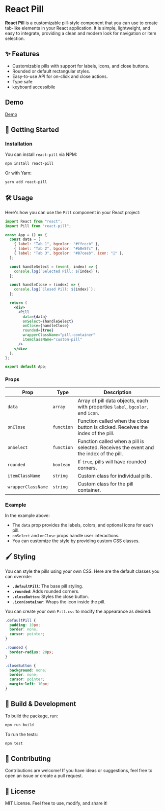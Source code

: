# React Pill

**React Pill** is a customizable pill-style component that you can use to create tab-like elements in your React application. It is simple, lightweight, and easy to integrate, providing a clean and modern look for navigation or item selection.

## ✨ Features

- Customizable pills with support for labels, icons, and close buttons.
- Rounded or default rectangular styles.
- Easy-to-use API for on-click and close actions.
- Type safe
- keyboard accessibile

## Demo

[Demo](https://youtu.be/Mh0-49eIIMI)

## 🚀 Getting Started

### Installation

You can install `react-pill` via NPM:

```bash
npm install react-pill
```

Or with Yarn:

```bash
yarn add react-pill
```

## 🛠️ Usage

Here's how you can use the `Pill` component in your React project:

```jsx
import React from "react";
import Pill from "react-pill";

const App = () => {
  const data = [
    { label: "Tab 1", bgcolor: "#ffcccb" },
    { label: "Tab 2", bgcolor: "#b0e57c" },
    { label: "Tab 3", bgcolor: "#87ceeb", icon: "📌" },
  ];

  const handleSelect = (event, index) => {
    console.log(`Selected Pill: ${index}`);
  };

  const handleClose = (index) => {
    console.log(`Closed Pill: ${index}`);
  };

  return (
    <div>
      <Pill
        data={data}
        onSelect={handleSelect}
        onClose={handleClose}
        rounded={true}
        wrapperClassName="pill-container"
        itemClassName="custom-pill"
      />
    </div>
  );
};

export default App;
```

### Props

| Prop                  | Type        | Description                                                     |
| --------------------- | ----------- | --------------------------------------------------------------- |
| `data`                | `array`     | Array of pill data objects, each with properties `label`, `bgcolor`, and `icon`. |
| `onClose`             | `function`  | Function called when the close button is clicked. Receives the index of the pill. |
| `onSelect`            | `function`  | Function called when a pill is selected. Receives the event and the index of the pill. |
| `rounded`             | `boolean`   | If `true`, pills will have rounded corners.                     |
| `itemClassName`       | `string`    | Custom class for individual pills.                              |
| `wrapperClassName`  | `string`    | Custom class for the pill container.                            |

### Example

In the example above:
- The `data` prop provides the labels, colors, and optional icons for each pill.
- `onSelect` and `onClose` props handle user interactions.
- You can customize the style by providing custom CSS classes.

## 🖌️ Styling

You can style the pills using your own CSS. Here are the default classes you can override:

- **`.defaultPill`**: The base pill styling.
- **`.rounded`**: Adds rounded corners.
- **`.closeButton`**: Styles the close button.
- **`.iconContainer`**: Wraps the icon inside the pill.

You can create your own `Pill.css` to modify the appearance as desired:

```css
.defaultPill {
  padding: 10px;
  border: none;
  cursor: pointer;
}

.rounded {
  border-radius: 20px;
}

.closeButton {
  background: none;
  border: none;
  cursor: pointer;
  margin-left: 10px;
}
```

## 🔧 Build & Development

To build the package, run:

```bash
npm run build
```

To run the tests:

```bash
npm test
```

## 🤝 Contributing

Contributions are welcome! If you have ideas or suggestions, feel free to open an issue or create a pull request.

## 📄 License

MIT License. Feel free to use, modify, and share it!
